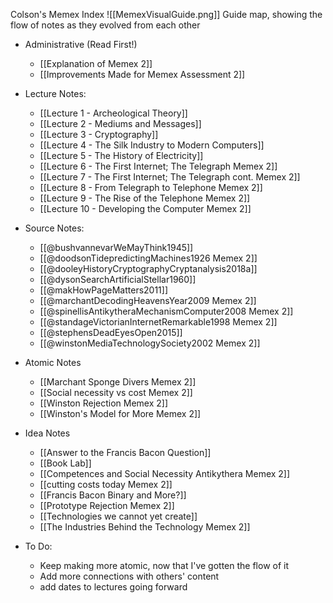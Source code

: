 Colson's Memex Index
![[MemexVisualGuide.png]]
Guide map, showing the flow of notes as they evolved from each other

- Administrative (Read First!)
	- [[Explanation of Memex 2]]
	- [[Improvements Made for Memex Assessment 2]]

- Lecture Notes:
	- [[Lecture 1 - Archeological Theory]]
	- [[Lecture 2 - Mediums and Messages]]
	- [[Lecture 3 - Cryptography]]
	- [[Lecture 4 - The Silk Industry to Modern Computers]]
	- [[Lecture 5 - The History of Electricity]]
	- [[Lecture 6 - The First Internet; The Telegraph Memex 2]]
	- [[Lecture 7 - The First Internet; The Telegraph cont. Memex 2]]
	- [[Lecture 8 - From Telegraph to Telephone Memex 2]]
	- [[Lecture 9 - The Rise of the Telephone Memex 2]]
	- [[Lecture 10 - Developing the Computer Memex 2]]

- Source Notes:
	- [[@bushvannevarWeMayThink1945]]
	- [[@doodsonTidepredictingMachines1926 Memex 2]]
	- [[@dooleyHistoryCryptographyCryptanalysis2018a]]
	- [[@dysonSearchArtificialStellar1960]]
	- [[@makHowPageMatters2011]]
	- [[@marchantDecodingHeavensYear2009 Memex 2]]
	- [[@spinellisAntikytheraMechanismComputer2008 Memex 2]]
	- [[@standageVictorianInternetRemarkable1998 Memex 2]]
	- [[@stephensDeadEyesOpen2015]]
	- [[@winstonMediaTechnologySociety2002 Memex 2]]

- Atomic Notes
	- [[Marchant Sponge Divers Memex 2]]
	- [[Social necessity vs cost Memex 2]]
	- [[Winston Rejection Memex 2]]
	- [[Winston's Model for More Memex 2]]

- Idea Notes
	- [[Answer to the Francis Bacon Question]]
	- [[Book Lab]]
	- [[Competences and Social Necessity Antikythera Memex 2]]
	- [[cutting costs today Memex 2]]
	- [[Francis Bacon Binary and More?]]
	- [[Prototype Rejection Memex 2]]
	- [[Technologies we cannot yet create]]
	- [[The Industries Behind the Technology Memex 2]]

- To Do:
	- Keep making more atomic, now that I've gotten the flow of it
	- Add more connections with others' content
	- add dates to lectures going forward
